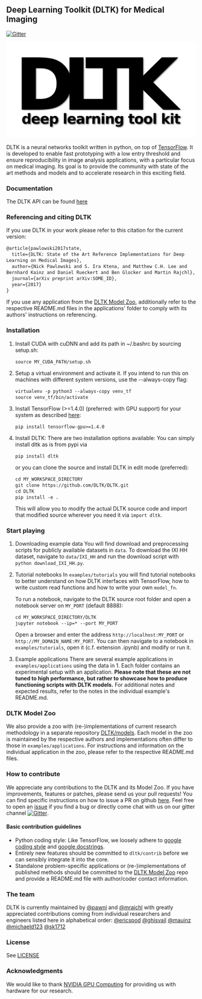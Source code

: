 ## Deep Learning Toolkit (DLTK) for Medical Imaging
[![Gitter](https://badges.gitter.im/DLTK/DLTK.svg)](https://gitter.im/DLTK/DLTK?utm_source=badge&utm_medium=badge&utm_campaign=pr-badge)

![DLTK logo](logo.png)

DLTK is a neural networks toolkit written in python, on top of [TensorFlow](https://github.com/tensorflow/tensorflow). It is developed to enable fast prototyping with a low entry threshold and ensure reproducibility in image analysis applications, with a particular focus on medical imaging. Its goal is  to provide the community with state of the art methods and models and to accelerate research in this exciting field.

### Documentation
The DLTK API can be found [here](https://dltk.github.io/)

### Referencing and citing DLTK
If you use DLTK in your work please refer to this citation for the current version:

```
@article{pawlowski2017state,
  title={DLTK: State of the Art Reference Implementations for Deep Learning on Medical Images},
  author={Nick Pawlowski and S. Ira Ktena, and Matthew C.H. Lee and Bernhard Kainz and Daniel Rueckert and Ben Glocker and Martin Rajchl},
  journal={arXiv preprint arXiv:SOME_ID},
  year={2017}
}
```

If you use any application from the [DLTK Model Zoo](https://github.com/DLTK/models), additionally refer to the respective README.md files in the applications' folder to comply with its authors' instructions on referencing.

### Installation
1. Install CUDA with cuDNN and add its path in ~/.bashrc by sourcing setup.sh:

   ```shell
   source MY_CUDA_PATH/setup.sh
   ```

2. Setup a virtual environment and activate it. If you intend to run this on machines with different system versions, use the --always-copy flag:

   ```shell
   virtualenv -p python3 --always-copy venv_tf
   source venv_tf/bin/activate
   ```
   
3. Install TensorFlow (>=1.4.0) (preferred: with GPU support) for your system as described [here](https://www.tensorflow.org/install/):
   
   ```shell
   pip install tensorflow-gpu>=1.4.0
   ```
   
4. Install DLTK:
   There are two installation options available: You can simply install dltk as is from pypi via
   
   ```shell
   pip install dltk
   ```
   or you can clone the source and install DLTK in edit mode (preferred):

   ```shell
   cd MY_WORKSPACE_DIRECTORY
   git clone https://github.com/DLTK/DLTK.git 
   cd DLTK
   pip install -e .
   ```
   This will allow you to modify the actual DLTK source code and import that modified source wherever you need it via ```import dltk```. 


### Start playing
1. Downloading example data
   You will find download and preprocessing scripts for publicly available datasets in ```data```. To download the IXI HH dataset, navigate to ```data/IXI_HH``` and run the download script with ```python download_IXI_HH.py```.


2. Tutorial notebooks
   In ```examples/tutorials``` you will find tutorial notebooks to better understand on how DLTK interfaces with TensorFlow, how to write custom read functions and how to write your own ```model_fn```.   
   
   To run a notebook, navigate to the DLTK source root folder and open a notebook server on ```MY_PORT``` (default 8888):
   
   ```shell
   cd MY_WORKSPACE_DIRECTORY/DLTK
   jupyter notebook --ip=* --port MY_PORT
   ```

   Open a browser and enter the address ```http://localhost:MY_PORT``` or ```http://MY_DOMAIN_NAME:MY_PORT```. You can then navigate to a notebook in ```examples/tutorials```, open it (c.f. extension .ipynb) and modify or run it.

3. Example applications
   There are several example applications in ```examples/applications``` using the data in 1. Each folder contains an experimental setup with an application. **Please note that these are not tuned to high performance, but rather to showcase how to produce functioning scripts with DLTK models.** For additional notes and expected results, refer to the notes in the individual example's README.md.  

### DLTK Model Zoo
We also provide a zoo with (re-)implementations of current research methodology in a separate repository [DLTK/models](https://github.com/DLTK/models). Each model in the zoo is maintained by the respective authors and implementations often differ to those in ```examples/applications```. For instructions and information on the individual application in the zoo, please refer to the respective README.md files.

### How to contribute
We appreciate any contributions to the DLTK and its Model Zoo. If you have improvements, features or patches, please send us your pull requests! You can find specific instructions on how to issue a PR on github [here](https://help.github.com/articles/about-pull-requests/). Feel free to open an [issue](https://github.com/DLTK/DLTK/issues) if you find a bug or directly come chat with us on our gitter channel [![Gitter](https://badges.gitter.im/DLTK/DLTK.svg)](https://gitter.im/DLTK/DLTK?utm_source=badge&utm_medium=badge&utm_campaign=pr-badge).

#### Basic contribution guidelines
- Python coding style: Like TensorFlow, we loosely adhere to [google coding style](https://google.github.io/styleguide/pyguide.html) and [google docstrings](https://google.github.io/styleguide/pyguide.html#Comments).
- Entirely new features should be committed to ```dltk/contrib``` before we can sensibly integrate it into the core.
- Standalone problem-specific applications or (re-)implementations of published methods should be committed to the [DLTK Model Zoo](https://github.com/DLTK/models) repo and provide a README.md file with author/coder contact information. 
    
### The team
DLTK is currently maintained by [@pawni](https://github.com/pawni) and [@mrajchl](https://github.com/mrajchl) with greatly appreciated contributions coming from individual researchers and engineers listed here in alphabetical order: 
 [@ericspod](https://github.com/ericspod) [@ghisvail](https://github.com/ghisvail) [@mauinz](https://github.com/mauinz) [@michaeld123](https://github.com/michaeld123) [@sk1712](https://github.com/sk1712)

### License
See [LICENSE](https://github.com/DLTK/DLTK/blob/master/LICENSE)

### Acknowledgments
We would like to thank [NVIDIA GPU Computing](http://www.nvidia.com/) for providing us with hardware for our research. 

